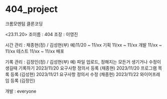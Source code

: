 # 404_project
크롬모멘텀 클론코딩

<23.11.20>
조이름 : 404
조장 : 이영진

시간 관리 : 채종현(정) / 김성현(부)
예)11/20 ~ 11/xx 기획
    11/xx ~ 11/xx 개발
    11/xx ~ 11/xx 테스트
    11/xx ~ 11/xx 배포

기록 관리 : 김정인(정) / 김성현(부)
 예) 파일 업로드, 정해지는 모든거 생기거나 수정이 생길때 기록하기
      2023/11/20 요구사항 정의서 등록 (채종현)
      2023/11/20 프로그램 목록 등록 (김성현)
      2023/11/21 요구사항 정의서 수정 (채종현)
      2023/11/22 와이어프레임 등록 (김정인)

개발 : everyone
